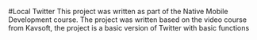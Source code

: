 #Local Twitter
This project was written as part of the Native Mobile Development course. The project was written based on the video course from Kavsoft, the project is a basic version of Twitter with basic functions
